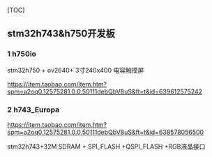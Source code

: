 [TOC]

## stm32h743&h750开发板

### 1 h750io

stm32h750 + ov2640+ 3寸240x400 电容触摸屏

https://item.taobao.com/item.htm?spm=a2oq0.12575281.0.0.50111debQbV8uS&ft=t&id=639612575242



### 2 h743_Europa

https://item.taobao.com/item.htm?spm=a2oq0.12575281.0.0.50111debQbV8uS&ft=t&id=638578056500

stm32h743+32M SDRAM + SPI_FLASH +QSPI_FLASH +RGB液晶接口